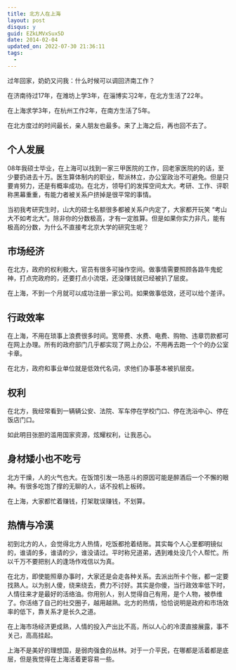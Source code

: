 ```yaml
---
title: 北方人在上海
layout: post
disqus: y
guid: EZkLMVxSux5D
date: 2014-02-04
updated_on: 2022-07-30 21:36:11
tags:
  - 
---
```


过年回家，奶奶又问我：什么时候可以调回济南工作？

在济南待过17年，在潍坊上学3年，在淄博实习2年，在北方生活了22年。

在上海求学3年，在杭州工作2年，在南方生活了5年。

在北方度过的时间最长，亲人朋友也最多。来了上海之后，再也回不去了。


## 个人发展

08年我硕士毕业，在上海可以找到一家三甲医院的工作，回老家医院的的话，至少要扔进去十万。医生算体制内的职业，帮派林立，办公室政治不可避免。但是只要肯努力，还是有概率成功。在北方，领导们的发挥空间太大。考研、工作、评职称黑幕重重，有能力者被关系户挤掉是很平常的事情。

当初我考研究生时，山大的硕士名额很多都被关系户内定了，大家都开玩笑 “考山大不如考北大”。除非你的分数极高，才有一定胜算。但是如果你实力非凡，能有极高的分数，为什么不直接考北京大学的研究生呢？


## 市场经济

在北方，政府的权利极大，官员有很多可操作空间。做事情需要照顾各路牛鬼蛇神，打点完政府的，还要打点小流氓，还没赚钱就已经被扒了层皮。

在上海，不到一个月就可以成功注册一家公司。如果做事低效，还可以给个差评。


## 行政效率

在上海，不用在琐事上浪费很多时间。宽带费、水费、电费、购物、违章罚款都可在网上办理。所有的政府部门几乎都实现了网上办公，不用再去跑一个个的办公室卡章。

在北方，政府和事业单位就是低效代名词，求他们办事基本被扒层皮。

## 权利

在北方，我经常看到一辆辆公安、法院、军车停在学校门口、停在洗浴中心、停在饭店门口。

如此明目张胆的滥用国家资源，炫耀权利，让我恶心。


## 身材矮小也不吃亏

北方干燥，人的火气也大。在饭馆引发一场恶斗的原因可能是醉酒后一个不懈的眼神。有很多吃饱了撑的无聊的人，话不投机上板砖。

在上海，大家都忙着赚钱，打架耽误赚钱，不划算。


## 热情与冷漠

初到北方的人，会觉得北方人热情，吃饭都抢着结账。其实每个人心里都明镜似的，谁请的多，谁请的少，谁没请过。平时称兄道弟，遇到难处没几个人帮忙。所以千万不要把别人的逢场作戏信以为真。

在北方，即使能照章办事时，大家还是会走各种关系。去派出所卡个账，都一定要找熟人。以为别人傻，绕来绕去，费力不讨好。其实是你傻，当行政效率低下时，人情往来才是最好的活络油。你用别人，别人觉得自己有用，是个人物，被恭维了。你活络了自己的社交圈子，越用越熟。北方的热情，恰恰说明是政府和市场效率的低下，靠关系才是长久之道。

在上海市场经济更成熟，人情的投入产出比不高，所以人心的冷漠直接展露，事不关己，高高挂起。


上海不是美好的理想国，是弱肉强食的丛林。对于一介平民，在哪都是活着都是底层，但是我觉得在上海活着更容易一些。